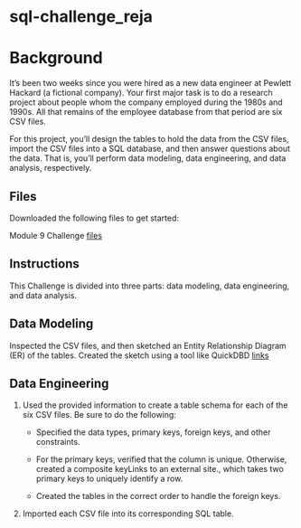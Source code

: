 # sql-challenge_reja


# Background # 

It’s been two weeks since you were hired as a new data engineer at Pewlett Hackard (a fictional company). Your first major task is to do a research project about people whom the company employed during the 1980s and 1990s. All that remains of the employee database from that period are six CSV files.

For this project, you’ll design the tables to hold the data from the CSV files, import the CSV files into a SQL database, and then answer questions about the data. That is, you’ll perform data modeling, data engineering, and data analysis, respectively.

## Files ##

Downloaded the following files to get started:

Module 9 Challenge [files](https://courses.bootcampspot.com/courses/3819/assignments/56681?module_item_id=999676)


## Instructions ##

This Challenge is divided into three parts: data modeling, data engineering, and data analysis.


## Data Modeling ##

Inspected the CSV files, and then sketched an Entity Relationship Diagram (ER) of the tables. Created the sketch using a tool like QuickDBD [links](https://www.quickdatabasediagrams.com/)

## Data Engineering ##

1. Used the provided information to create a table schema for each of the six CSV files. Be sure to do the following:

   - Specified the data types, primary keys, foreign keys, and other constraints.

   - For the primary keys, verified that the column is unique. Otherwise, created a composite keyLinks to an external       site., which takes two primary keys to uniquely identify a row.

   - Created the tables in the correct order to handle the foreign keys.

2. Imported each CSV file into its corresponding SQL table.
